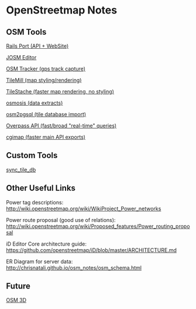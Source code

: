 OpenStreetmap Notes
====================


OSM Tools
---------

[Rails Port (API + WebSite)](https://github.com/openstreetmap/openstreetmap-website)

[JOSM Editor](http://josm.openstreetmap.de/wiki)

[OSM Tracker (gps track capture)](http://wiki.openstreetmap.org/wiki/OSMtracker_(Android))

[TileMill (map styling/rendering)](http://wiki.openstreetmap.org/wiki/TileMill)

[TileStache (faster map rendering, no styling)](http://tilestache.org/)

[osmosis (data extracts)](https://wiki.openstreetmap.org/wiki/Osmosis)

[osm2pgsql (tile database import)](http://wiki.openstreetmap.org/wiki/Osm2pgsql)

[Overpass API (fast/broad "real-time" queries)](http://wiki.openstreetmap.org/wiki/Overpass_API)

[cgimap (faster main API exports)](https://github.com/zerebubuth/openstreetmap-cgimap)

Custom Tools
------------

[sync_tile_db](https://github.com/chrisnatali/osm-utils/blob/master/sync_tile_db.sh)


Other Useful Links
------------------

Power tag descriptions:  http://wiki.openstreetmap.org/wiki/WikiProject_Power_networks

Power route proposal (good use of relations):  http://wiki.openstreetmap.org/wiki/Proposed_features/Power_routing_proposal

iD Editor Core architecture guide:  https://github.com/openstreetmap/iD/blob/master/ARCHITECTURE.md

ER Diagram for server data:  http://chrisnatali.github.io/osm_notes/osm_schema.html

Future
------

[OSM 3D](http://wiki.openstreetmap.org/wiki/OSM-3D)
